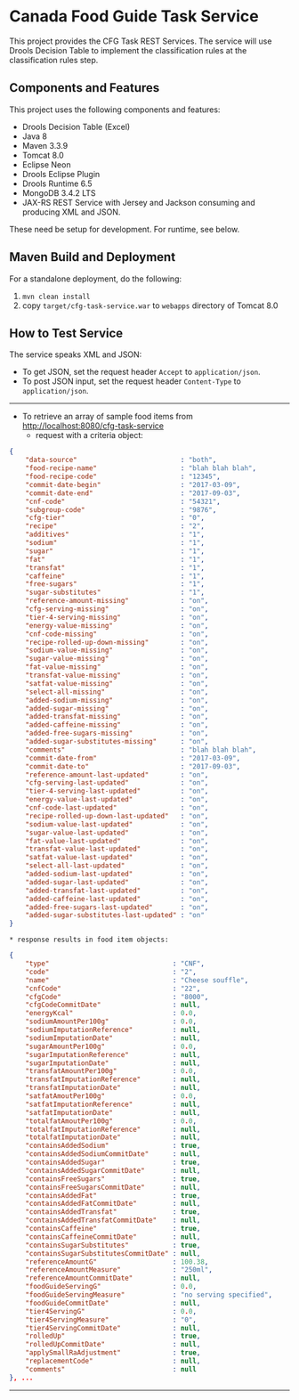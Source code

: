 # Canada Food Guide Task Service

This project provides the CFG Task REST Services.
The service will use Drools Decision Table to implement the classification rules at the classification rules step.

## Components and Features

This project uses the following components and features:

* Drools Decision Table (Excel)
* Java 8
* Maven 3.3.9
* Tomcat 8.0
* Eclipse Neon
* Drools Eclipse Plugin
* Drools Runtime 6.5
* MongoDB 3.4.2 LTS
* JAX-RS REST Service with Jersey and Jackson consuming and producing XML and JSON.

These need be setup for development.  For runtime, see below.

<!-- ## How to Set up Eclipse Plugins -->

<!-- * Install GEF [http://download.eclipse.org/tools/gef/updates/releases/](http://download.eclipse.org/tools/gef/updates/releases/) -->
<!-- * Install Drools: [http://download.jboss.org/drools/release/6.5.0.Final/org.drools.updatesite/](http://download.jboss.org/drools/release/6.5.0.Final/org.drools.updatesite/) -->

## Maven Build and Deployment

For a standalone deployment, do the following:

1. `mvn clean install`
2. copy `target/cfg-task-service.war` to `webapps` directory of Tomcat 8.0

## How to Test Service

The service speaks XML and JSON:
* To get JSON, set the request header `Accept` to `application/json`.
* To post JSON input, set the request header `Content-Type` to `application/json`.

---

* To retrieve an array of sample food items from [http://localhost:8080/cfg-task-service](http://localhost:8080/cfg-task-service)
	* request with a criteria object:

```json
{
	"data-source"                          : "both",
	"food-recipe-name"                     : "blah blah blah",
	"food-recipe-code"                     : "12345",
	"commit-date-begin"                    : "2017-03-09",
	"commit-date-end"                      : "2017-09-03",
	"cnf-code"                             : "54321",
	"subgroup-code"                        : "9876",
	"cfg-tier"                             : "0",
	"recipe"                               : "2",
	"additives"                            : "1",
	"sodium"                               : "1",
	"sugar"                                : "1",
	"fat"                                  : "1",
	"transfat"                             : "1",
	"caffeine"                             : "1",
	"free-sugars"                          : "1",
	"sugar-substitutes"                    : "1",
	"reference-amount-missing"             : "on",
	"cfg-serving-missing"                  : "on",
	"tier-4-serving-missing"               : "on",
	"energy-value-missing"                 : "on",
	"cnf-code-missing"                     : "on",
	"recipe-rolled-up-down-missing"        : "on",
	"sodium-value-missing"                 : "on",
	"sugar-value-missing"                  : "on",
	"fat-value-missing"                    : "on",
	"transfat-value-missing"               : "on",
	"satfat-value-missing"                 : "on",
	"select-all-missing"                   : "on",
	"added-sodium-missing"                 : "on",
	"added-sugar-missing"                  : "on",
	"added-transfat-missing"               : "on",
	"added-caffeine-missing"               : "on",
	"added-free-sugars-missing"            : "on",
	"added-sugar-substitutes-missing"      : "on",
	"comments"                             : "blah blah blah",
	"commit-date-from"                     : "2017-03-09",
	"commit-date-to"                       : "2017-09-03",
	"reference-amount-last-updated"        : "on",
	"cfg-serving-last-updated"             : "on",
	"tier-4-serving-last-updated"          : "on",
	"energy-value-last-updated"            : "on",
	"cnf-code-last-updated"                : "on",
	"recipe-rolled-up-down-last-updated"   : "on",
	"sodium-value-last-updated"            : "on",
	"sugar-value-last-updated"             : "on",
	"fat-value-last-updated"               : "on",
	"transfat-value-last-updated"          : "on",
	"satfat-value-last-updated"            : "on",
	"select-all-last-updated"              : "on",
	"added-sodium-last-updated"            : "on",
	"added-sugar-last-updated"             : "on",
	"added-transfat-last-updated"          : "on",
	"added-caffeine-last-updated"          : "on",
	"added-free-sugars-last-updated"       : "on",
	"added-sugar-substitutes-last-updated" : "on"
}
```

	* response results in food item objects:

```json
{
	"type"                               : "CNF",
	"code"                               : "2",
	"name"                               : "Cheese souffle",
	"cnfCode"                            : "22",
	"cfgCode"                            : "8000",
	"cfgCodeCommitDate"                  : null,
	"energyKcal"                         : 0.0,
	"sodiumAmountPer100g"                : 0.0,
	"sodiumImputationReference"          : null,
	"sodiumImputationDate"               : null,
	"sugarAmountPer100g"                 : 0.0,
	"sugarImputationReference"           : null,
	"sugarImputationDate"                : null,
	"transfatAmountPer100g"              : 0.0,
	"transfatImputationReference"        : null,
	"transfatImputationDate"             : null,
	"satfatAmoutPer100g"                 : 0.0,
	"satfatImputationReference"          : null,
	"satfatImputationDate"               : null,
	"totalfatAmoutPer100g"               : 0.0,
	"totalfatImputationReference"        : null,
	"totalfatImputationDate"             : null,
	"containsAddedSodium"                : true,
	"containsAddedSodiumCommitDate"      : null,
	"containsAddedSugar"                 : true,
	"containsAddedSugarCommitDate"       : null,
	"containsFreeSugars"                 : true,
	"containsFreeSugarsCommitDate"       : null,
	"containsAddedFat"                   : true,
	"containsAddedFatCommitDate"         : null,
	"containsAddedTransfat"              : true,
	"containsAddedTransfatCommitDate"    : null,
	"containsCaffeine"                   : true,
	"containsCaffeineCommitDate"         : null,
	"containsSugarSubstitutes"           : true,
	"containsSugarSubstitutesCommitDate" : null,
	"referenceAmountG"                   : 100.38,
	"referenceAmountMeasure"             : "250ml",
	"referenceAmountCommitDate"          : null,
	"foodGuideServingG"                  : 0.0,
	"foodGuideServingMeasure"            : "no serving specified",
	"foodGuideCommitDate"                : null,
	"tier4ServingG"                      : 0.0,
	"tier4ServingMeasure"                : "0",
	"tier4ServingCommitDate"             : null,
	"rolledUp"                           : true,
	"rolledUpCommitDate"                 : null,
	"applySmallRaAdjustment"             : true,
	"replacementCode"                    : null,
	"comments"                           : null
}, ...
```

---

<!-- * Set Food Flags -->

<!-- Use the sample array of food items to issue a POST request to URL: [http://localhost:8080/food-classification-service-poc/service/flags](http://localhost:8080/food-classification-service-poc/service/flags) -->
<!-- Set the request body to the sample array.  The returned sample food array should have some food flags set such as 'SugarAdded': true. -->


<!-- * Adjust Food Tiers -->

<!-- Use the returned array of food items from the flags step to issue a POST request to URL: [http://localhost:8080/food-classification-service-poc/service/tier-adjustments](http://localhost:8080/food-classification-service-poc/service/tier-adjustments). -->
<!-- Set the request body to the sample array.  The returned sample food array should have food tiers adjusted. -->


